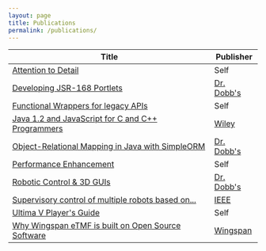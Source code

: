 ```yaml
---
layout: page
title: Publications
permalink: /publications/
---
```


| Title                                                                 | Publisher                 |
|-----------------------------------------------------------------------| --------------------------|
| [Attention to Detail][attention-to-detail]                            | Self                      |
| [Developing JSR-168 Portlets][jsr168]                                 | [Dr. Dobb's][pub-drdobbs] |
| [Functional Wrappers for legacy APIs][functional-wrappers]            | Self                      |
| [Java 1.2 and JavaScript for C and C++ Programmers][javabook]         | [Wiley][pub-wiley]        |
| [Object-Relational Mapping in Java with SimpleORM][simpleorm]         | [Dr. Dobb's][pub-drdobbs] |
| [Performance Enhancement][performance-enhancement]                    | Self                      |
| [Robotic Control & 3D GUIs][robotic-control]                          | [Dr. Dobb's][pub-drdobbs] |
| [Supervisory control of multiple robots based on...][robots-rts]      | [IEEE][pub-ieeesmc]       |
| [Ultima V Player's Guide][ultima5]                                    | Self                      |
| [Why Wingspan eTMF is built on Open Source Software][why-open-source] | [Wingspan][pub-wingspan]  |

[why-open-source]: https://www.wingspan.com/why-wingspan-etmf-is-built-on-open-source-software-not-documentum-or-sharepoint/
[functional-wrappers]: /blog/2013/08/07/functional-wrappers-for-legacy-apis/
[performance-enhancement]: /blog/2012/04/16/performance-enhancement/
[attention-to-detail]: /blog/2012/03/27/attention-to-detail/
[robotic-control]: http://www.drdobbs.com/tools/robotic-control-3d-guis/184405243
[robots-rts]: https://web.stanford.edu/group/arl/cgi-bin/drupal/sites/default/files/public/publications/JonesS%202001.pdf
[simpleorm]: http://www.drdobbs.com/database/object-relational-mapping-in-java-with-s/184406344
[jsr168]: http://www.drdobbs.com/jvm/developing-jsr-168-portlets/184406282
[javabook]: https://www.amazon.com/Java-JavaScript-Programmers-Michael-Daconta/dp/0471183598
[ultima5]: /ultima5/
[pub-drdobbs]: http://www.drdobbs.com/
[pub-wiley]: https://www.wiley.com
[pub-ieeesmc]: http://www.ieeesmc.org/conferences/calendar/smc-society-conferences
[pub-wingspan]: https://www.wingspan.com